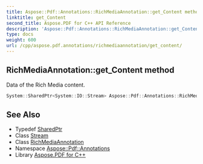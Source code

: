 ```yaml
---
title: Aspose::Pdf::Annotations::RichMediaAnnotation::get_Content method
linktitle: get_Content
second_title: Aspose.PDF for C++ API Reference
description: 'Aspose::Pdf::Annotations::RichMediaAnnotation::get_Content method. Data of the Rich Media content in C++.'
type: docs
weight: 600
url: /cpp/aspose.pdf.annotations/richmediaannotation/get_content/
---
```

## RichMediaAnnotation::get_Content method


Data of the Rich Media content.

```cpp
System::SharedPtr<System::IO::Stream> Aspose::Pdf::Annotations::RichMediaAnnotation::get_Content()
```

## See Also

* Typedef [SharedPtr](../../../system/sharedptr/)
* Class [Stream](../../../system.io/stream/)
* Class [RichMediaAnnotation](../)
* Namespace [Aspose::Pdf::Annotations](../../)
* Library [Aspose.PDF for C++](../../../)
